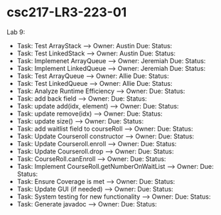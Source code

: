 # csc217-LR3-223-01

Lab 9:


- Task: Test ArrayStack --> Owner: Austin Due: Status: 
- Task: Test LinkedStack --> Owner: Austin  Due: Status: 
- Task: Implemenet ArrayQueue --> Owner: Jeremiah Due: Status: 
- Task: Implement LinkedQueue --> Owner: Jeremiah Due: Status:
- Task: Test ArrayQueue --> Owner: Allie Due: Status:
- Task: Test LinkedQueue --> Owner: Allie Due: Status:
- Task: Analyze Runtime Efficiency --> Owner:  Due: Status: 
- Task: add back field --> Owner:  Due: Status: 
- Task: update add(idx, element) --> Owner:  Due: Status: 
- Task: update remove(idx) --> Owner:  Due: Status: 
- Task: update size() --> Owner:  Due: Status: 
- Task: add waitlist field to courseRoll --> Owner:  Due: Status: 
- Task: Update Courseroll constructor --> Owner:  Due: Status: 
- Task: Update Courseroll.enroll --> Owner:  Due: Status: 
- Task: Update Courseroll.drop --> Owner:  Due: Status: 
- Task: CourseRoll.canEnroll --> Owner:  Due: Status: 
- Task: Implement CourseRoll.getNumberOnWaitList --> Owner:  Due: Status: 
- Task: Ensure Coverage is met --> Owner:  Due: Status: 
- Task: Update GUI (if needed) --> Owner:  Due: Status: 
- Task: System testing for new functionality --> Owner:  Due: Status: 
- Task: Generate javadoc --> Owner:  Due: Status: 
